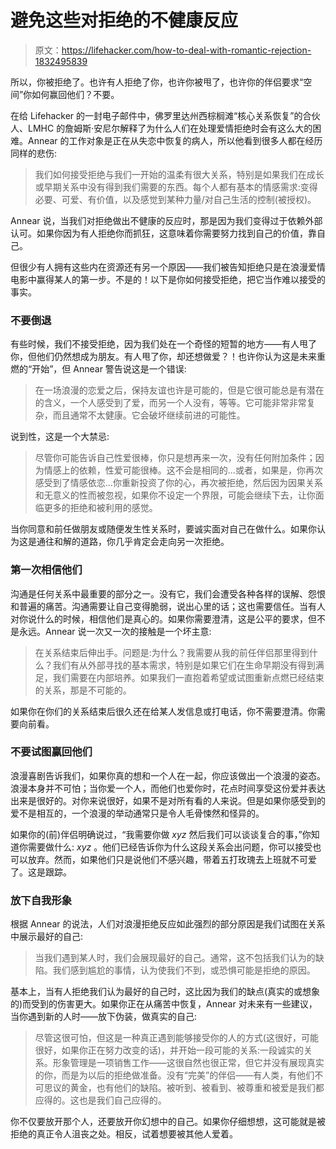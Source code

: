 # 避免这些对拒绝的不健康反应

> 原文：<https://lifehacker.com/how-to-deal-with-romantic-rejection-1832495839>

所以，你被拒绝了。也许有人拒绝了你，也许你被甩了，也许你的伴侣要求“空间”你如何赢回他们？不要。



在给 Lifehacker 的一封电子邮件中，佛罗里达州西棕榈滩“核心关系恢复”的合伙人、LMHC 的詹姆斯·安尼尔解释了为什么人们在处理爱情拒绝时会有这么大的困难。Annear 的工作对象是正在从失恋中恢复的病人，所以他看到很多人都在经历同样的悲伤:

> 我们如何接受拒绝与我们一开始的温柔有很大关系，特别是如果我们在成长或早期关系中没有得到我们需要的东西。每个人都有基本的情感需求:变得必要、可爱、有价值，以及感觉到某种力量/对自己生活的控制(被授权)。

Annear 说，当我们对拒绝做出不健康的反应时，那是因为我们变得过于依赖外部认可。如果你因为有人拒绝你而抓狂，这意味着你需要努力找到自己的价值，靠自己。

但很少有人拥有这些内在资源还有另一个原因——我们被告知拒绝只是在浪漫爱情电影中赢得某人的第一步。不是的！以下是你如何接受拒绝，把它当作难以接受的事实。

### 不要倒退

有些时候，我们不接受拒绝，因为我们处在一个奇怪的短暂的地方——有人甩了你，但他们仍然想成为朋友。有人甩了你，却还想做爱？！也许你认为这是未来重燃的“开始”，但 Annear 警告说这是一个错误:

> 在一场浪漫的恋爱之后，保持友谊也许是可能的，但是它很可能总是有潜在的含义，一个人感受到了爱，而另一个人没有，等等。它可能非常非常复杂，而且通常不太健康。它会破坏继续前进的可能性。

说到性，这是一个大禁忌:

> 尽管你可能告诉自己性爱很棒，你只是想再来一次，没有任何附加条件；因为情感上的依赖，性爱可能很棒。这不会是相同的…或者，如果是，你再次感受到了情感依恋...你重新投资了你的心，再次被拒绝，然后因为因果关系和无意义的性而被忽视，如果你不设定一个界限，可能会继续下去，让你面临更多的拒绝和被利用的感觉。

当你同意和前任做朋友或随便发生性关系时，要诚实面对自己在做什么。如果你认为这是通往和解的道路，你几乎肯定会走向另一次拒绝。

### 第一次相信他们

沟通是任何关系中最重要的部分之一。没有它，我们会遭受各种各样的误解、怨恨和普遍的痛苦。沟通需要让自己变得脆弱，说出心里的话；这也需要信任。当有人对你说什么的时候，相信他们是真心的。如果你需要澄清，这是公平的要求，但不是永远。Annear 说一次又一次的接触是一个坏主意:

> 在关系结束后伸出手。问题是:为什么？我需要从我的前任伴侣那里得到什么？我们有从外部寻找的基本需求，特别是如果它们在生命早期没有得到满足，我们需要在内部培养。如果我们一直抱着希望或试图重新点燃已经结束的关系，那是不可能的。

如果你在你们的关系结束后很久还在给某人发信息或打电话，你不需要澄清。你需要向前看。

### 不要试图赢回他们

浪漫喜剧告诉我们，如果你真的想和一个人在一起，你应该做出一个浪漫的姿态。浪漫本身并不可怕；当你爱一个人，而他们也爱你时，花点时间享受这份爱并表达出来是很好的。对你来说很好，如果不是对所有看的人来说。但是如果你感受到的爱不是相互的，一个浪漫的举动通常只是令人毛骨悚然和怪异的。

如果你的(前)伴侣明确说过，“我需要你做 *xyz* 然后我们可以谈谈复合的事，”你知道你需要做什么: *xyz* 。他们已经告诉你为什么这段关系会出问题，你可以接受也可以放弃。然而，如果他们只是说他们不感兴趣，带着五打玫瑰去上班就不可爱了。这是跟踪。

### 放下自我形象

根据 Annear 的说法，人们对浪漫拒绝反应如此强烈的部分原因是我们试图在关系中展示最好的自己:

> 当我们遇到某人时，我们会展现最好的自己。通常，这不包括我们认为的缺陷。我们感到尴尬的事情，认为使我们不到，或恐惧可能是拒绝的原因。

基本上，当有人拒绝我们认为最好的自己时，这比因为我们的缺点(真实的或想象的)而受到的伤害更大。如果你正在从痛苦中恢复，Annear 对未来有一些建议，当你遇到新的人时——放下伪装，做真实的自己:

> 尽管这很可怕，但这是一种真正遇到能够接受你的人的方式(这很好，可能很好，如果你正在努力改变的话)，并开始一段可能的关系:一段诚实的关系。形象管理是一项销售工作——这很自然也很正常，但它并没有展现真实的你，而是为以后的拒绝做准备。没有“完美”的伴侣——有人类，有他们不可思议的黄金，也有他们的缺陷。被听到、被看到、被尊重和被爱是我们都应得的。这也是我们自己应得的。

你不仅要放开那个人，还要放开你幻想中的自己。如果你仔细想想，这可能就是被拒绝的真正令人沮丧之处。相反，试着想要被其他人爱着。